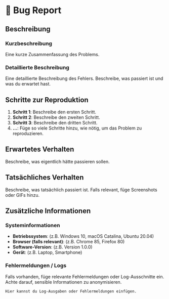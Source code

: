 # 🐛 Bug Report

## Beschreibung

### Kurzbeschreibung
Eine kurze Zusammenfassung des Problems.

### Detaillierte Beschreibung
Eine detaillierte Beschreibung des Fehlers. Beschreibe, was passiert ist und was du erwartet hast.

## Schritte zur Reproduktion

1. **Schritt 1**: Beschreibe den ersten Schritt.
2. **Schritt 2**: Beschreibe den zweiten Schritt.
3. **Schritt 3**: Beschreibe den dritten Schritt.
4. **…**: Füge so viele Schritte hinzu, wie nötig, um das Problem zu reproduzieren.

## Erwartetes Verhalten
Beschreibe, was eigentlich hätte passieren sollen.

## Tatsächliches Verhalten
Beschreibe, was tatsächlich passiert ist. Falls relevant, füge Screenshots oder GIFs hinzu.

## Zusätzliche Informationen

### Systeminformationen
- **Betriebssystem**: (z.B. Windows 10, macOS Catalina, Ubuntu 20.04)
- **Browser (falls relevant)**: (z.B. Chrome 85, Firefox 80)
- **Software-Version**: (z.B. Version 1.0.0)
- **Gerät**: (z.B. Laptop, Smartphone)

### Fehlermeldungen / Logs
Falls vorhanden, füge relevante Fehlermeldungen oder Log-Ausschnitte ein. Achte darauf, sensible Informationen zu anonymisieren.

```text
Hier kannst du Log-Ausgaben oder Fehlermeldungen einfügen.
